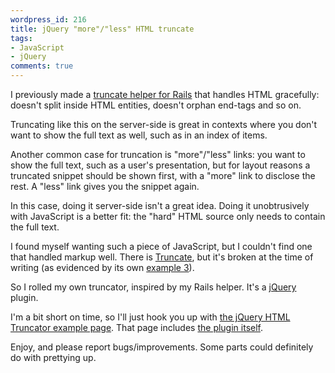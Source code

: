 ```yaml
---
wordpress_id: 216
title: jQuery "more"/"less" HTML truncate
tags:
- JavaScript
- jQuery
comments: true
---
```

I previously made a <a href="https://henrik.nyh.se/2008/01/rails-truncate-html-helper">truncate helper for Rails</a> that handles HTML gracefully: doesn't split inside HTML entities, doesn't orphan end-tags and so on.

Truncating like this on the server-side is great in contexts where you don't want to show the full text as well, such as in an index of items.

Another common case for truncation is "more"/"less" links: you want to show the full text, such as a user's presentation, but for layout reasons a truncated snippet should be shown first, with a "more" link to disclose the rest. A "less" link gives you the snippet again.

In this case, doing it server-side isn't a great idea. Doing it unobtrusively with JavaScript is a better fit: the "hard" HTML source only needs to contain the full text.

I found myself wanting such a piece of JavaScript, but I couldn't find one that handled markup well. There is <a href="http://www.reindel.com/truncate/">Truncate</a>, but it's broken at the time of writing (as evidenced by its own <a href="http://www.reindel.com/truncate/#examples">example 3</a>).

So I rolled my own truncator, inspired by my Rails helper. It's a <a href="http://jquery.com/">jQuery</a> plugin.

I'm a bit short on time, so I'll just hook you up with <a href="https://henrik.nyh.se/examples/truncator">the jQuery HTML Truncator example page</a>. That page includes <a href="https://henrik.nyh.se/examples/truncator/jquery.truncator.js">the plugin itself</a>.

Enjoy, and please report bugs/improvements. Some parts could definitely do with prettying up.
